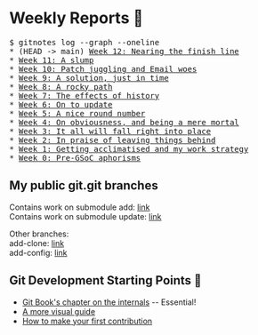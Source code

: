 # Weekly Reports 📝

<pre>
$ gitnotes log --graph --oneline
* (HEAD -> main) <a href="/gitnotes/week12">Week 12: Nearing the finish line</a>
* <a href="/gitnotes/week11">Week 11: A slump</a>
* <a href="/gitnotes/week10">Week 10: Patch juggling and Email woes</a>
* <a href="/gitnotes/week9">Week 9: A solution, just in time</a>
* <a href="/gitnotes/week8">Week 8: A rocky path</a>
* <a href="/gitnotes/week7">Week 7: The effects of history</a>
* <a href="/gitnotes/week6">Week 6: On to update</a>
* <a href="/gitnotes/week5">Week 5: A nice round number</a>
* <a href="/gitnotes/week4">Week 4: On obviousness, and being a mere mortal</a>
* <a href="/gitnotes/week3">Week 3: It all will fall right into place</a>
* <a href="/gitnotes/week2">Week 2: In praise of leaving things behind</a>
* <a href="/gitnotes/week1">Week 1: Getting acclimatised and my work strategy</a>
* <a href="/gitnotes/week0">Week 0: Pre-GSoC aphorisms</a>
</pre>

## My public git.git branches

Contains work on submodule add: [link](https://github.com/tfidfwastaken/git/tree/submodule-helper-add-3a)  
Contains work on submodule update: [link](https://github.com/tfidfwastaken/git/tree/submodule-helper-update-1c)  

Other branches:  
add-clone: [link](https://github.com/tfidfwastaken/git/commits/submodule-add-in-c-add-clone-v3)  
add-config: [link](https://github.com/tfidfwastaken/git/commits/submodule-add-in-c-add-config-v2)  

## Git Development Starting Points 🏁

- [Git Book's chapter on the internals](https://git-scm.com/book/en/v2/Git-Internals-Plumbing-and-Porcelain) -- Essential!
- [A more visual guide](https://codewords.recurse.com/issues/two/git-from-the-inside-out)
- [How to make your first contribution](https://git-scm.com/docs/MyFirstContribution)
